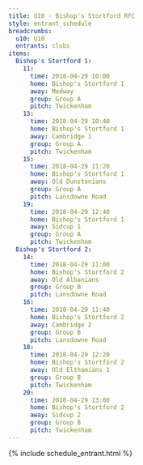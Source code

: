 ```yaml
---
title: U10 - Bishop's Stortford RFC
style: entrant_schedule
breadcrumbs:
  u10: U10
  entrants: clubs
items:
  Bishop's Stortford 1:
    11:
      time: 2018-04-29 10:00
      home: Bishop's Stortford 1
      away: Medway
      group: Group A
      pitch: Twickenham
    13:
      time: 2018-04-29 10:40
      home: Bishop's Stortford 1
      away: Cambridge 1
      group: Group A
      pitch: Twickenham
    15:
      time: 2018-04-29 11:20
      home: Bishop's Stortford 1
      away: Old Dunstonians
      group: Group A
      pitch: Lansdowne Road
    19:
      time: 2018-04-29 12:40
      home: Bishop's Stortford 1
      away: Sidcup 1
      group: Group A
      pitch: Twickenham
  Bishop's Stortford 2:
    14:
      time: 2018-04-29 11:00
      home: Bishop's Stortford 2
      away: Old Albanians
      group: Group B
      pitch: Lansdowne Road
    16:
      time: 2018-04-29 11:40
      home: Bishop's Stortford 2
      away: Cambridge 2
      group: Group B
      pitch: Lansdowne Road
    18:
      time: 2018-04-29 12:20
      home: Bishop's Stortford 2
      away: Old Elthamians 1
      group: Group B
      pitch: Twickenham
    20:
      time: 2018-04-29 13:00
      home: Bishop's Stortford 2
      away: Sidcup 2
      group: Group B
      pitch: Twickenham
---
```


{% include schedule_entrant.html %}
